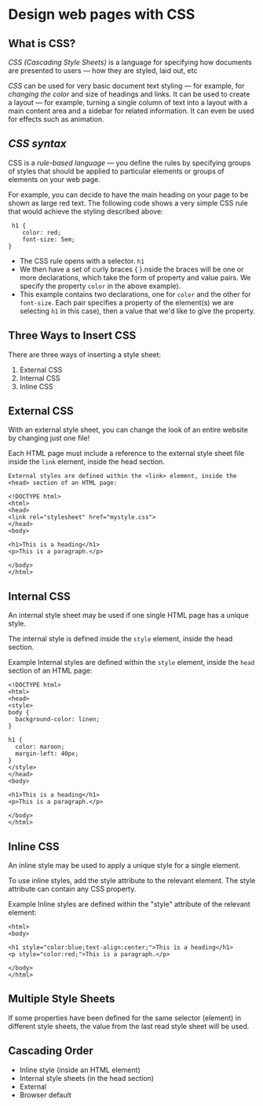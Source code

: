 # **Design web pages with CSS**

## **What is CSS?**

*CSS (Cascading Style Sheets)* is a language for specifying how documents are presented to users — how they are styled, laid out, etc

*CSS* can be used for very basic document text styling — for example, for *changing the color* and size of headings and links. It can be used to create a layout — for example, turning a single column of text into a layout with a main content area and a sidebar for related information. It can even be used for effects such as animation.

## ***CSS syntax***

CSS is a *rule-based language* — you define the rules by specifying groups of styles that should be applied to particular elements or groups of elements on your web page.

For example, you can decide to have the main heading on your page to be shown as large red text. The following code shows a very simple CSS rule that would achieve the styling described above:

```
 h1 {
    color: red;
    font-size: 5em;
}
```

- The CSS rule opens with a selector. `h1`
- We then have a set of curly braces { }.nside the braces will be one or more declarations, which take the form of property and value pairs. We specify the property `color` in the above example).
- This example contains two declarations, one for `color` and the other for `font-size`. Each pair specifies a property of the element(s) we are selecting `h1` in this case), then a value that we'd like to give the property.

## **Three Ways to Insert CSS**

There are three ways of inserting a style sheet:

1. External CSS
2. Internal CSS
3. Inline CSS

## External CSS

With an external style sheet, you can change the look of an entire website by changing just one file!

Each HTML page must include a reference to the external style sheet file inside the 
`link` element, inside the head section.

```Example
External styles are defined within the <link> element, inside the <head> section of an HTML page:

<!DOCTYPE html>
<html>
<head>
<link rel="stylesheet" href="mystyle.css">
</head>
<body>

<h1>This is a heading</h1>
<p>This is a paragraph.</p>

</body>
</html>
```

## Internal CSS

An internal style sheet may be used if one single HTML page has a unique style.

The internal style is defined inside the `style`
element, inside the head section.

Example
Internal styles are defined within the `style` element, inside the `head` section of an HTML page:

```
<!DOCTYPE html>
<html>
<head>
<style>
body {
  background-color: linen;
}

h1 {
  color: maroon;
  margin-left: 40px;
}
</style>
</head>
<body>

<h1>This is a heading</h1>
<p>This is a paragraph.</p>

</body>
</html>
```

## Inline CSS

An inline style may be used to apply a unique style for a single element.

To use inline styles, add the style attribute to the relevant element. The style attribute can contain any CSS property.

Example
Inline styles are defined within the "style" attribute of the relevant element:

```<!DOCTYPE html>
<html>
<body>

<h1 style="color:blue;text-align:center;">This is a heading</h1>
<p style="color:red;">This is a paragraph.</p>

</body>
</html>
```

## Multiple Style Sheets

If some properties have been defined for the same selector (element) in different style sheets, the value from the last read style sheet will be used. 


## Cascading Order

- Inline style (inside an HTML element)
- Internal style sheets (in the head section)
- External
- Browser default
